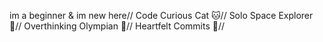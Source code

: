 im a beginner & im new here//
Code Curious Cat 🐱//
Solo Space Explorer 🚀//
Overthinking Olympian 🧐//
Heartfelt Commits 💖//
